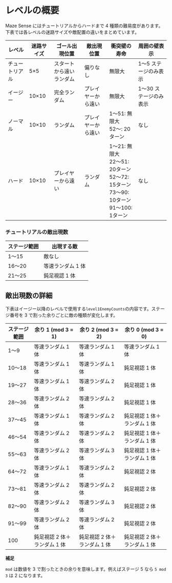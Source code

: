 # レベルの概要

Maze Sense にはチュートリアルからハードまで 4 種類の難易度があります。下表では各レベルの迷路サイズや敵配置の違いをまとめています。

| レベル | 迷路サイズ | ゴール出現位置 | 敵出現位置 | 衝突壁の寿命 | 周囲の壁表示 |
|-------|-----------|---------------|-----------|-------------|-------------|
| チュートリアル | 5×5 | スタートから遠いランダム | 偏りなし | 無限大 | 1〜5 ステージのみ表示 |
| イージー | 10×10 | 完全ランダム | プレイヤーから遠い | 無限大 | 1〜30 ステージのみ表示 |
| ノーマル | 10×10 | ランダム | プレイヤーから遠い | 1〜51: 無限大<br>52〜: 20ターン | なし |
| ハード | 10×10 | プレイヤーから遠い | ランダム | 1〜21: 無限大<br>22〜51: 20ターン<br>52〜72: 15ターン<br>73〜90: 10ターン<br>91〜100: 1ターン | なし |

### チュートリアルの敵出現数

| ステージ範囲 | 出現する敵 |
|--------------|------------|
| 1〜15        | 敵なし |
| 16〜20       | 等速ランダム 1 体 |
| 21〜25       | 鈍足視認 1 体 |

## 敵出現数の詳細

下表はイージー以降のレベルで使用する`level1EnemyCounts`の内容です。ステージ番号を 3 で割った余りごとに敵の種類が変化します。

| ステージ範囲 | 余り 1 (mod 3 = 1) | 余り 2 (mod 3 = 2) | 余り 0 (mod 3 = 0) |
|--------------|--------------------|--------------------|--------------------|
| 1〜9         | 等速ランダム 1 体  | 等速ランダム 1 体  | 等速ランダム 1 体  |
| 10〜18       | 等速ランダム 1 体  | 等速ランダム 1 体  | 鈍足視認 1 体 |
| 19〜27       | 等速ランダム 1 体  | 等速ランダム 2 体  | 鈍足視認 1 体 |
| 28〜36       | 等速ランダム 2 体  | 等速ランダム 2 体  | 鈍足視認 1 体 |
| 37〜45       | 等速ランダム 1 体  | 等速ランダム 2 体  | 鈍足視認 1 体＋ランダム 1 体 |
| 46〜54       | 等速ランダム 2 体  | 等速ランダム 2 体  | 鈍足視認 1 体＋ランダム 1 体 |
| 55〜63       | 等速ランダム 2 体  | 等速ランダム 3 体  | 鈍足視認 1 体＋ランダム 1 体 |
| 64〜72       | 等速ランダム 1 体  | 等速ランダム 2 体  | 鈍足視認 2 体 |
| 73〜81       | 等速ランダム 2 体  | 等速ランダム 2 体  | 鈍足視認 2 体 |
| 82〜90       | 等速ランダム 2 体  | 等速ランダム 3 体  | 鈍足視認 2 体 |
| 91〜99       | 等速ランダム 2 体  | 等速ランダム 2 体  | 鈍足視認 2 体 |
| 100          | 鈍足視認 2 体＋ランダム 1 体 | 鈍足視認 2 体＋ランダム 1 体 | 鈍足視認 2 体＋ランダム 1 体 |

**補足**

`mod` は数値を 3 で割ったときの余りを意味します。例えばステージ 5 なら `5 mod 3` は 2 になります。
